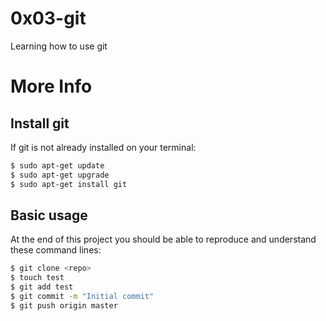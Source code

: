 # 0x03-git
Learning how to use git

# More Info
## Install git
If git is not already installed on your terminal:
```bash
$ sudo apt-get update
$ sudo apt-get upgrade
$ sudo apt-get install git
```
## Basic usage
At the end of this project you should be able to reproduce and understand these command lines:

```bash
$ git clone <repo>
$ touch test
$ git add test
$ git commit -m "Initial commit"
$ git push origin master
```